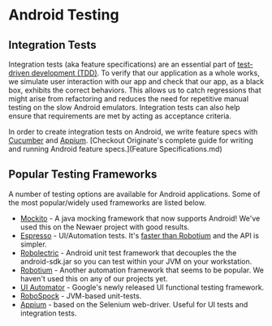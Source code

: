 # Android Testing

## Integration Tests

Integration tests (aka feature specifications) are an essential part of [test-driven development (TDD)](http://en.wikipedia.org/wiki/Test-driven_development). To verify that our application as a whole works, we simulate user interaction with our app and check that our app, as a black box, exhibits the correct behaviors. This allows us to catch regressions that might arise from refactoring and reduces the need for repetitive manual testing on the slow Android emulators. Integration tests can also help ensure that requirements are met by acting as acceptance criteria.

In order to create integration tests on Android, we write feature specs with [Cucumber](https://cucumber.io) and [Appium](http://appium.io). [Checkout Originate's complete guide for writing and running Android feature specs.](Feature Specifications.md)

## Popular Testing Frameworks

A number of testing options are available for Android applications. Some of the most popular/widely used frameworks are listed below.

* [Mockito](https://code.google.com/p/mockito/) - A java mocking framework that now supports Android! We've used this on the Newaer project with good results.
* [Espresso](https://google.github.io/android-testing-support-library/docs/espresso/) - UI/Automation tests. It's [faster than Robotium](http://www.stevenmarkford.com/android-espresso-vs-robotium-benchmarks/) and the API is simpler. 
* [Robolectric](http://robolectric.org) - Android unit test framework that decouples the the android-sdk.jar so you can test within your JVM on your workstation.
* [Robotium](https://code.google.com/p/robotium/) - Another automation framework that seems to be popular. We haven't used this on any of our projects yet.
* [UI Automator](http://developer.android.com/training/testing/ui-testing/index.html) - Google's newly released UI functional testing framework. 
* [RoboSpock](http://robospock.org) - JVM-based unit-tests.
* [Appium](http://appium.io) - based on the Selenium web-driver. Useful for UI tests and integration tests.
